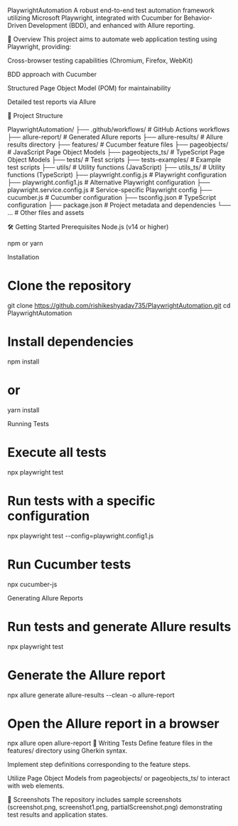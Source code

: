 PlaywrightAutomation
A robust end-to-end test automation framework utilizing Microsoft Playwright, integrated with Cucumber for Behavior-Driven Development (BDD), and enhanced with Allure reporting.

🚀 Overview
This project aims to automate web application testing using Playwright, providing:

Cross-browser testing capabilities (Chromium, Firefox, WebKit)

BDD approach with Cucumber

Structured Page Object Model (POM) for maintainability

Detailed test reports via Allure

📁 Project Structure

PlaywrightAutomation/
├── .github/workflows/       # GitHub Actions workflows
├── allure-report/           # Generated Allure reports
├── allure-results/          # Allure results directory
├── features/                # Cucumber feature files
├── pageobjects/             # JavaScript Page Object Models
├── pageobjects_ts/          # TypeScript Page Object Models
├── tests/                   # Test scripts
├── tests-examples/          # Example test scripts
├── utils/                   # Utility functions (JavaScript)
├── utils_ts/                # Utility functions (TypeScript)
├── playwright.config.js     # Playwright configuration
├── playwright.config1.js    # Alternative Playwright configuration
├── playwright.service.config.js # Service-specific Playwright config
├── cucumber.js              # Cucumber configuration
├── tsconfig.json            # TypeScript configuration
├── package.json             # Project metadata and dependencies
└── ...                      # Other files and assets


🛠️ Getting Started
Prerequisites
Node.js (v14 or higher)

npm or yarn

Installation
# Clone the repository
git clone https://github.com/rishikeshyadav735/PlaywrightAutomation.git
cd PlaywrightAutomation

# Install dependencies
npm install
# or
yarn install

Running Tests
# Execute all tests
npx playwright test

# Run tests with a specific configuration
npx playwright test --config=playwright.config1.js

# Run Cucumber tests
npx cucumber-js

Generating Allure Reports
# Run tests and generate Allure results
npx playwright test

# Generate the Allure report
npx allure generate allure-results --clean -o allure-report

# Open the Allure report in a browser
npx allure open allure-report
🧪 Writing Tests
Define feature files in the features/ directory using Gherkin syntax.

Implement step definitions corresponding to the feature steps.

Utilize Page Object Models from pageobjects/ or pageobjects_ts/ to interact with web elements.

📸 Screenshots
The repository includes sample screenshots (screenshot.png, screenshot1.png, partialScreenshot.png) demonstrating test results and application states.

